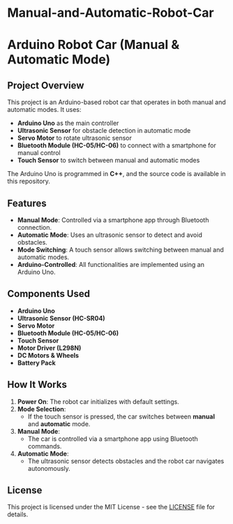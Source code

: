 # Manual-and-Automatic-Robot-Car
# Arduino Robot Car (Manual & Automatic Mode)

## Project Overview
This project is an Arduino-based robot car that operates in both manual and automatic modes. It uses:
- **Arduino Uno** as the main controller
- **Ultrasonic Sensor** for obstacle detection in automatic mode
- **Servo Motor** to rotate ultrasonic sensor
- **Bluetooth Module (HC-05/HC-06)** to connect with a smartphone for manual control
- **Touch Sensor** to switch between manual and automatic modes

The Arduino Uno is programmed in **C++**, and the source code is available in this repository.

## Features
- **Manual Mode**: Controlled via a smartphone app through Bluetooth connection.
- **Automatic Mode**: Uses an ultrasonic sensor to detect and avoid obstacles.
- **Mode Switching**: A touch sensor allows switching between manual and automatic modes.
- **Arduino-Controlled**: All functionalities are implemented using an Arduino Uno.

## Components Used
- **Arduino Uno**
- **Ultrasonic Sensor (HC-SR04)**
- **Servo Motor**
- **Bluetooth Module (HC-05/HC-06)**
- **Touch Sensor**
- **Motor Driver (L298N)**
- **DC Motors & Wheels**
- **Battery Pack**

## How It Works
1. **Power On**: The robot car initializes with default settings.
2. **Mode Selection**:
   - If the touch sensor is pressed, the car switches between **manual** and **automatic** mode.
3. **Manual Mode**:
   - The car is controlled via a smartphone app using Bluetooth commands.
4. **Automatic Mode**:
   - The ultrasonic sensor detects obstacles and the robot car navigates autonomously.

## License
This project is licensed under the MIT License - see the [LICENSE](LICENSE) file for details.
